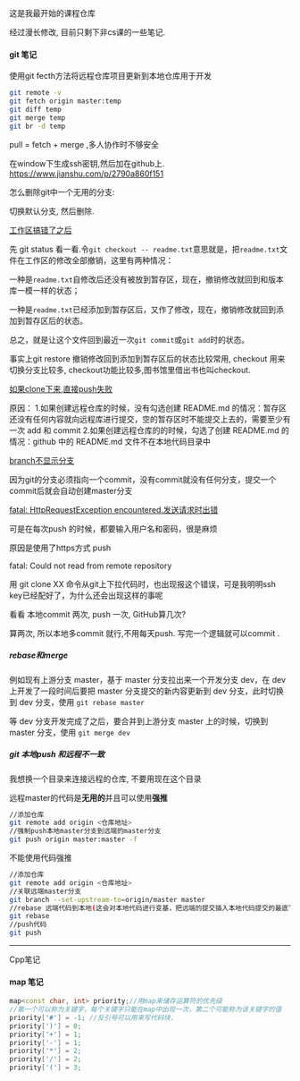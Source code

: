 这是我最开始的课程仓库

经过漫长修改, 目前只剩下非cs课的一些笔记.

#### git 笔记
使用git fecth方法将远程仓库项目更新到本地仓库用于开发

   ``` Bash
 git remote -v   
 git fetch origin master:temp
 git diff temp
 git merge temp
 git br -d temp
   ```

pull = fetch + merge ,多人协作时不够安全

在window下生成ssh密钥,然后加在github上. https://www.jianshu.com/p/2790a860f151

怎么删除git中一个无用的分支:

切换默认分支, 然后删除. 



<u>工作区搞错了之后</u>

先 git status 看一看.令`git checkout -- readme.txt`意思就是，把`readme.txt`文件在工作区的修改全部撤销，这里有两种情况：

一种是`readme.txt`自修改后还没有被放到暂存区，现在，撤销修改就回到和版本库一模一样的状态；

 

一种是`readme.txt`已经添加到暂存区后，又作了修改，现在，撤销修改就回到添加到暂存区后的状态。

总之，就是让这个文件回到最近一次`git commit`或`git add`时的状态。

事实上git restore 撤销修改回到添加到暂存区后的状态比较常用, checkout 用来切换分支比较多, checkout功能比较多,图书馆里借出书也叫checkout.

<u>如果clone下来,直接push失败</u>

原因：
1.如果创建远程仓库的时候，没有勾选创建 README.md 的情况：暂存区还没有任何内容就向远程库进行提交，空的暂存区时不能提交上去的，需要至少有一次 add  和 commit
2.如果创建远程仓库的的时候，勾选了创建 README.md 的情况：github 中的 README.md 文件不在本地代码目录中

<u>branch不显示分支</u>

因为git的分支必须指向一个commit，没有commit就没有任何分支，提交一个commit后就会自动创建master分支



<u>fatal: HttpRequestException encountered.发送请求时出错</u>

可是在每次push  的时候，都要输入用户名和密码，很是麻烦

原因是使用了https方式 push

 fatal: Could not read from remote repository

用 git clone XX 命令从git上下拉代码时，也出现报这个错误，可是我明明ssh key已经配好了，为什么还会出现这样的事呢



看看 本地commit 两次, push 一次, GitHub算几次?

算两次, 所以本地多commit 就行,不用每天push. 写完一个逻辑就可以commit .



##### rebase和merge

例如现有上游分支 master，基于 master 分支拉出来一个开发分支 dev，在 dev 上开发了一段时间后要把 master 分支提交的新内容更新到 dev 分支，此时切换到 dev 分支，使用 `git rebase master`

等 dev 分支开发完成了之后，要合并到上游分支 master 上的时候，切换到 master 分支，使用 `git merge dev`



##### git 本地push 和远程不一致

我想换一个目录来连接远程的仓库, 不要用现在这个目录

远程master的代码是**无用的**并且可以使用**强推**

```bash
//添加仓库
git remote add origin <仓库地址>
//强制push本地master分支到远端的master分支
git push origin master:master -f
```

不能使用代码强推

```bash
//添加仓库
git remote add origin <仓库地址>
//关联远端master分支
git branch --set-upstream-to=origin/master master
//rebase 远端代码到本地(这会对本地代码进行变基，把远端的提交插入本地代码提交的最底下。好比房子的地基改变了，这个地基会和远端仓库的提交一致，本地的提交都变动到这些提交上面)
git rebase
//push代码
git push
```

----------

Cpp笔记

####  map 笔记
  ``` C++
 map<const char, int> priority;//用map来储存运算符的优先级
 //第一个可以称为关键字，每个关键字只能在map中出现一次，第二个可能称为该关键字的值
  priority['#'] = -1; //反引号可以用来写代码块.
  priority[')'] = 0;
  priority['+'] = 1;
 priority['-'] = 1;
  priority['*'] = 2;
 priority['/'] = 2;
 priority['('] = 3;
  ```




